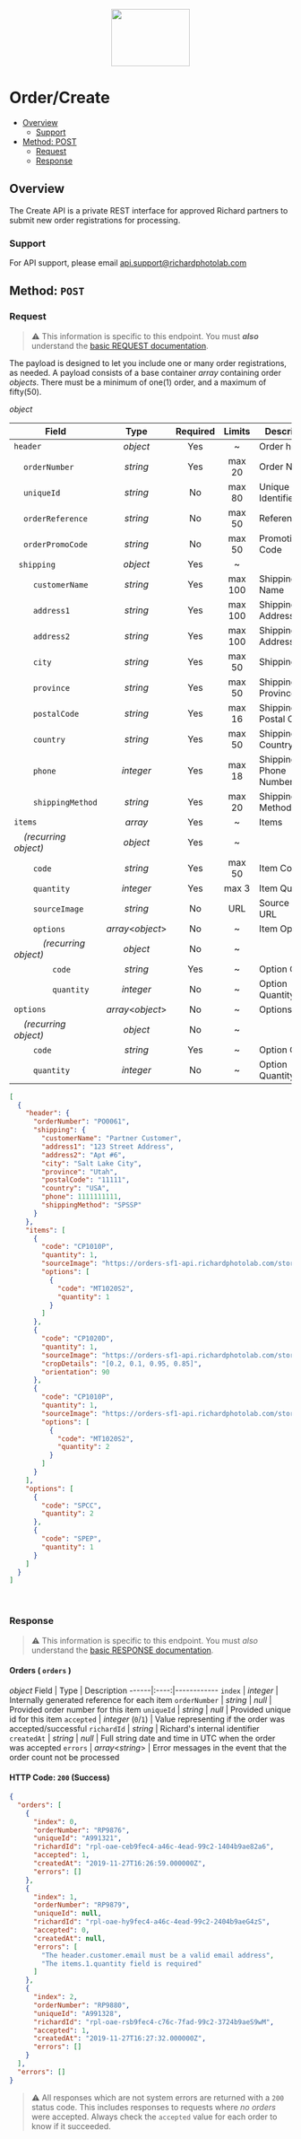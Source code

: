 <p align="center">
  <img width="140" height="102" src="https://www.richardphotolab.com/themes/rpl/assets/img/rpl-logo.png">
</p>

# Order/Create

- [Overview](#overview)
  - [Support](#support)
- [Method: POST](#method-post)
  - [Request](#request)
  - [Response](#response)

## Overview

The Create API is a private REST interface for approved Richard partners to submit new order registrations for processing.

### Support

For API support, please email api.support@richardphotolab.com

## Method: `POST`

### Request

> :warning: This information is specific to this endpoint. You must **_also_** understand the [basic REQUEST documentation](../REQUEST.md).

The payload is designed to let you include one or many order registrations, as needed. A payload consists of a base container _array_ containing order _objects_. There must be a minimum of one(1) order, and a maximum of fifty(50).

_object_

| Field                                                            |   Type    | Required | Limits  | Description           |
| ---------------------------------------------------------------- | :-------: | :------: | :-----: | --------------------- |
| `header`                                                         | _object_  |   Yes    |    ~    | Order header          |
| &nbsp;&nbsp;&nbsp;&nbsp;`orderNumber`                            | _string_  |   Yes    | max 20  | Order Number          |
| &nbsp;&nbsp;&nbsp;&nbsp;`uniqueId`                               | _string_  |    No    | max 80  | Unique Identifier     |
| &nbsp;&nbsp;&nbsp;&nbsp;`orderReference`                         | _string_  |    No    | max 50  | Reference ID          |
| &nbsp;&nbsp;&nbsp;&nbsp;`orderPromoCode`                         | _string_  |    No    | max 50  | Promotion Code        |
| &nbsp;&nbsp;`shipping`                                           | _object_  |   Yes    |    ~    |                       |
| &nbsp;&nbsp;&nbsp;&nbsp;&nbsp;&nbsp;&nbsp;&nbsp;`customerName`   | _string_  |   Yes    | max 100 | Shipping Name         |
| &nbsp;&nbsp;&nbsp;&nbsp;&nbsp;&nbsp;&nbsp;&nbsp;`address1`       | _string_  |   Yes    | max 100 | Shipping Address 1    |
| &nbsp;&nbsp;&nbsp;&nbsp;&nbsp;&nbsp;&nbsp;&nbsp;`address2`       | _string_  |   Yes    | max 100 | Shipping Address 2    |
| &nbsp;&nbsp;&nbsp;&nbsp;&nbsp;&nbsp;&nbsp;&nbsp;`city`           | _string_  |   Yes    | max 50  | Shipping City         |
| &nbsp;&nbsp;&nbsp;&nbsp;&nbsp;&nbsp;&nbsp;&nbsp;`province`          | _string_  |   Yes    | max 50  | Shipping Province/State        |
| &nbsp;&nbsp;&nbsp;&nbsp;&nbsp;&nbsp;&nbsp;&nbsp;`postalCode`     | _string_  |   Yes    | max 16  | Shipping Postal Code  |
| &nbsp;&nbsp;&nbsp;&nbsp;&nbsp;&nbsp;&nbsp;&nbsp;`country`        | _string_  |   Yes    | max 50  | Shipping Country      |
| &nbsp;&nbsp;&nbsp;&nbsp;&nbsp;&nbsp;&nbsp;&nbsp;`phone`          | _integer_ |   Yes    | max 18  | Shipping Phone Number |
| &nbsp;&nbsp;&nbsp;&nbsp;&nbsp;&nbsp;&nbsp;&nbsp;`shippingMethod` | _string_  |   Yes    | max 20  | Shipping Method       |
| `items`                                                          |  _array_  |   Yes    |    ~    | Items                 |
| &nbsp;&nbsp;&nbsp;&nbsp;_(recurring object)_                     | _object_  |   Yes    |    ~    |                       |
| &nbsp;&nbsp;&nbsp;&nbsp;&nbsp;&nbsp;&nbsp;&nbsp;`code`       | _string_  |   Yes    | max 50  | Item Code             |
| &nbsp;&nbsp;&nbsp;&nbsp;&nbsp;&nbsp;&nbsp;&nbsp;`quantity`       | _integer_ |   Yes    |  max 3  | Item Quantity         |
| &nbsp;&nbsp;&nbsp;&nbsp;&nbsp;&nbsp;&nbsp;&nbsp;`sourceImage`    | _string_  |    No    |   URL   | Source Image URL      |
| &nbsp;&nbsp;&nbsp;&nbsp;&nbsp;&nbsp;&nbsp;&nbsp;`options`        | _array_<_object_>  |    No    |    ~    | Item Options          |
| &nbsp;&nbsp;&nbsp;&nbsp;&nbsp;&nbsp;&nbsp;&nbsp;&nbsp;&nbsp;&nbsp;&nbsp;_(recurring object)_ | _object_  |   No    |   ~  |
| &nbsp;&nbsp;&nbsp;&nbsp;&nbsp;&nbsp;&nbsp;&nbsp;&nbsp;&nbsp;&nbsp;&nbsp;&nbsp;&nbsp;&nbsp;&nbsp;`code` | _string_ | Yes |  ~ | Option Code   |
| &nbsp;&nbsp;&nbsp;&nbsp;&nbsp;&nbsp;&nbsp;&nbsp;&nbsp;&nbsp;&nbsp;&nbsp;&nbsp;&nbsp;&nbsp;&nbsp;`quantity`  | _integer_ |   No    |  ~  | Option Quantity         |
| `options`                                                        | _array_<_object_> |    No    |    ~    | Options               |
| &nbsp;&nbsp;&nbsp;&nbsp;_(recurring object)_                     | _object_  |    No    |    ~    |						|
| &nbsp;&nbsp;&nbsp;&nbsp;&nbsp;&nbsp;&nbsp;&nbsp;`code`           | _string_  |   Yes    |    ~    | Option Code             |
| &nbsp;&nbsp;&nbsp;&nbsp;&nbsp;&nbsp;&nbsp;&nbsp;`quantity`       | _integer_ |    No    |    ~    | Option Quantity         |

```JSON
[
  {
    "header": {
      "orderNumber": "PO0061",
      "shipping": {
        "customerName": "Partner Customer",
        "address1": "123 Street Address",
        "address2": "Apt #6",
        "city": "Salt Lake City",
        "province": "Utah",
        "postalCode": "11111",
        "country": "USA",
        "phone": 1111111111,
        "shippingMethod": "SPSSP"
      }
    },
    "items": [
      {
        "code": "CP1010P",
        "quantity": 1,
        "sourceImage": "https://orders-sf1-api.richardphotolab.com/storage/sample-image.jpg",
        "options": [
          {
            "code": "MT1020S2",
            "quantity": 1
          }
        ]
      },
      {
        "code": "CP1020D",
        "quantity": 1,
        "sourceImage": "https://orders-sf1-api.richardphotolab.com/storage/sample-image.jpg",
        "cropDetails": "[0.2, 0.1, 0.95, 0.85]",
        "orientation": 90
      },
      {
        "code": "CP1010P",
        "quantity": 1,
        "sourceImage": "https://orders-sf1-api.richardphotolab.com/storage/sample-image.jpg",
        "options": [
          {
            "code": "MT1020S2",
            "quantity": 2
          }
        ]
      }
    ],
    "options": [
      {
        "code": "SPCC",
        "quantity": 2
      },
      {
        "code": "SPEP",
        "quantity": 1
      }
    ]
  }
]
```

<br/>

### Response

> :warning: This information is specific to this endpoint. You must *_also_* understand the [basic RESPONSE documentation](../REQUEST.md).

#### Orders ( `orders` )

_object_
Field | Type | Description
------|:----:|------------
`index` | _integer_ | Internally generated reference for each item
`orderNumber` | _string_ \| _null_ | Provided order number for this item
`uniqueId` | _string_ \| _null_ | Provided unique id for this item
`accepted` | _integer_ (`0`/`1`) | Value representing if the order was accepted/successful
`richardId` | _string_ | Richard's internal identifier
`createdAt` | _string_ \| _null_ | Full string date and time in UTC when the order was accepted
`errors` | _array_<_string_> | Error messages in the event that the order count not be processed

#### HTTP Code: `200` (Success)

```JSON
{
  "orders": [
    {
      "index": 0,
      "orderNumber": "RP9876",
      "uniqueId": "A991321",
      "richardId": "rpl-oae-ceb9fec4-a46c-4ead-99c2-1404b9ae82a6",
      "accepted": 1,
      "createdAt": "2019-11-27T16:26:59.000000Z",
      "errors": []
    },
    {
      "index": 1,
      "orderNumber": "RP9879",
      "uniqueId": null,
      "richardId": "rpl-oae-hy9fec4-a46c-4ead-99c2-2404b9aeG4zS",
      "accepted": 0,
      "createdAt": null,
      "errors": [    
	    "The header.customer.email must be a valid email address",    
	    "The items.1.quantity field is required"
      ]
    },
    {
      "index": 2,
      "orderNumber": "RP9880",
      "uniqueId": "A991328",
      "richardId": "rpl-oae-rsb9fec4-c76c-7fad-99c2-3724b9aeS9wM",
      "accepted": 1,
      "createdAt": "2019-11-27T16:27:32.000000Z",
      "errors": []
    }
  ],
  "errors": []
}
```

> :warning: All responses which are not system errors are returned with a `200` status code. This includes responses to requests where _no orders_ were accepted. Always check the `accepted` value for each order to know if it succeeded.
